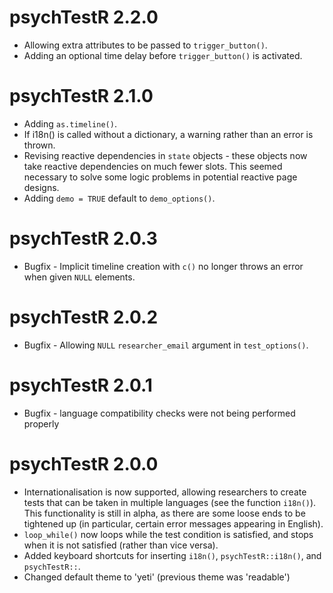 # psychTestR 2.2.0

* Allowing extra attributes to be passed to `trigger_button()`.
* Adding an optional time delay before `trigger_button()` is activated.

# psychTestR 2.1.0

* Adding `as.timeline()`.
* If i18n() is called without a dictionary, a warning rather than an error
is thrown.
* Revising reactive dependencies in `state` objects - 
these objects now take reactive dependencies on much fewer slots.
This seemed necessary to solve some logic problems in 
potential reactive page designs.
* Adding `demo = TRUE` default to `demo_options()`.

# psychTestR 2.0.3

* Bugfix - Implicit timeline creation with `c()` no longer
throws an error when given `NULL` elements.

# psychTestR 2.0.2

* Bugfix - Allowing `NULL` `researcher_email` argument in `test_options()`.

# psychTestR 2.0.1

* Bugfix - language compatibility checks were not being performed properly

# psychTestR 2.0.0

* Internationalisation is now supported, allowing researchers
to create tests that can be taken in multiple languages
(see the function `i18n()`). This functionality is still in alpha,
as there are some loose ends to be tightened up
(in particular, certain error messages appearing in English).
* `loop_while()` now loops while the test condition is satisfied,
and stops when it is not satisfied (rather than vice versa).
* Added keyboard shortcuts for inserting `i18n()`, `psychTestR::i18n()`,
and `psychTestR::`.
* Changed default theme to 'yeti' (previous theme was 'readable')
